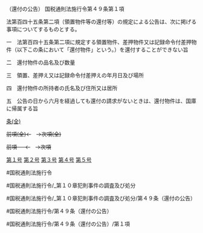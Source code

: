 （還付の公告）
国税通則法施行令第４９条第１項

法第百四十五条第二項（領置物件等の還付等）の規定による公告は、次に掲げる事項についてするものとする。

一　法第百四十五条第二項に規定する領置物件、差押物件又は記録命令付差押物件（以下この条において「還付物件」という。）を還付することができない旨

二　還付物件の品名及び数量

三　領置、差押え又は記録命令付差押えの年月日及び場所

四　還付物件の所持者の氏名及び住所又は居所

五　公告の日から六月を経過しても還付の請求がないときは、還付物件は、国庫に帰属する旨

[条(全)](国税通則法施行＿令＿第４９条_.md)

~~前項(全)←~~　~~→次項(全)~~

~~前項 　 ←~~　~~→次項~~

[第１号](国税通則法施行＿令＿第４９条第１項第１号.md)  [第２号](国税通則法施行＿令＿第４９条第１項第２号.md)  [第３号](国税通則法施行＿令＿第４９条第１項第３号.md)  [第４号](国税通則法施行＿令＿第４９条第１項第４号.md)  [第５号](国税通則法施行＿令＿第４９条第１項第５号.md)  

#国税通則法施行令

#国税通則法施行令/_第１０章犯則事件の調査及び処分

#国税通則法施行令/_第１０章犯則事件の調査及び処分/第４９条（還付の公告）

#国税通則法施行令/第４９条（還付の公告）

#国税通則法施行令/第４９条（還付の公告）/第１項


